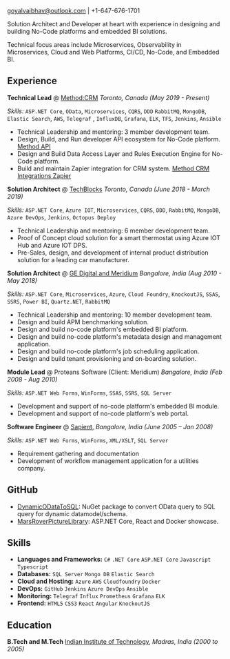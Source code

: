 
[goyalvaibhav@outlook.com](mailto:goyalvaibhav@outlook.com) | +1-647-676-1701

Solution Architect and Developer at heart with experience in designing and building No-Code platforms and embedded BI solutions.

Technical focus areas include Microservices, Observability in Microservices, Cloud and Web Platforms, CI/CD, No-Code, and Embedded BI.

## Experience

**Technical Lead** @ [Method:CRM]() _Toronto, Canada (May 2019 - Present)_

_Skills:_ `ASP.NET Core`, `OData`, `Microservices`, `CQRS`, `DDD` `RabbitMQ`, `MongoDB`, `Elastic Search`, `AWS`, `Telegraf`
, `InfluxDB`, `Grafana`, `ELK`, `TFS`, `Jenkins`, `Ansible`

- Technical Leadership and mentoring:  3 member development team.
- Design, Build, and Run developer API ecosystem for No-Code platform. [Method API](https://developer.method.me/)
- Design and Build Data Access Layer and Rules Execution Engine for No-Code platform.
- Build and maintain Zapier integration for CRM system. [Method CRM Integrations Zapier](https://zapier.com/apps/method-crm/integrations)

**Solution Architect** @ [TechBlocks](https://tblocks.com/) _Toronto, Canada (June 2018 - March 2019)_

_Skills:_ `ASP.NET Core`, `Azure IOT`, `Microservices`, `CQRS`, `DDD`, `RabbitMQ`, `MongoDB`, `Azure DevOps`, `Jenkins`, `Octopus Deploy`

- Technical Leadership and mentoring:  6 member development team.
- Proof of Concept cloud solution for a smart thermostat using Azure IOT Hub and Azure IOT DPS.
- Pre-Sales, design, and development of internal product distribution solution for a leading car manufacturer.
  

**Solution Architect** @ [GE Digital and Meridium](https://www.ge.com/digital/applications/asset-performance-management) _Bangalore, India (Aug 2010 - May 2018)_

_Skills:_ `ASP.NET Core`, `Microservices`, `Azure`, `Cloud Foundry`, `KnockoutJS`, `SSAS`, `SSRS`, `Power BI`, `Quartz.NET`, `RabbitMQ`

- Technical Leadership and mentoring: 10 member development team.
- Design and build APM benchmarking solution.
- Design and build no-code platform's embedded BI platform.
- Design and build no-code platform's metadata design and management application.
- Design and build no-code platform's job scheduling application.
- Design and build tenant provisioning and on-boarding solution.

**Module Lead** @ Proteans Software (Client: Meridium) _Bangalore, India (Feb 2008 - Aug 2010)_

_Skills:_ `ASP.NET Web Forms`, `WinForms`, `SSAS`, `SSRS`, `SQL Server`

- Development and support of no-code platform's embedded BI module. 
- Development and support of no-code platform's web portal. 


**Software Engineer** @ [Sapient](https://www.publicissapient.com/), _Bangalore, India (June 2005 – Jan 2008)_

_Skills:_ `ASP.NET Web Forms`, `WinForms`, `XML/XSLT`, `SQL Server`

- Requirement gathering and documentation
- Development of workflow management application for a utilities company.

## GitHub

- [DynamicODataToSQL](https://github.com/DynamicODataToSQL/DynamicODataToSQL): NuGet package to convert OData query to SQL query for dynamic datamodel/schema.
- [MarsRoverPictureLibrary](https://github.com/vaibhav-goyal/MarsRoverPictureLibrary): ASP.NET Core, React and Docker showcase.

## Skills

- **Languages and Frameworks:** `C#` `.NET Core` `ASP.NET Core` `Javascript` `Typescript`
- **Databases:** `SQL Server` `Mongo DB` `Elastic Search`
- **Cloud and Hosting:** `Azure` `AWS` `Cloudfoundry` `Docker`
- **DevOps:** `GitHub` `Jenkins` `Azure DevOps` `Ansible`
- **Monitoring:** `Telegraf` `Influx` `Prometheus` `Grafana` `ELK`
- **Frontend:** `HTML5` `CSS3` `React` `Angular` `KnockoutJS`

## Education

**B.Tech and M.Tech** [Indian Institute of Technology](https://www.iitm.ac.in/), _Madras, India (2000 to 2005)_
